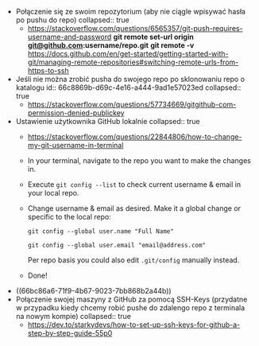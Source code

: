 - Połączenie się ze swoim repozytorium (aby nie ciągle wpisywać hasła po pushu do repo)
  collapsed:: true
	- https://stackoverflow.com/questions/6565357/git-push-requires-username-and-password
	  **git remote set-url origin git@github.com:username/repo.git**
	  **git remote -v**
	  https://docs.github.com/en/get-started/getting-started-with-git/managing-remote-repositories#switching-remote-urls-from-https-to-ssh
- Jeśli nie można zrobić pusha do swojego repo po sklonowaniu repo o katalogu
  id:: 66c8869b-d69c-4e16-a444-9ad1e57023ed
  collapsed:: true
	- https://stackoverflow.com/questions/57734669/gitgithub-com-permission-denied-publickey
- Ustawienie użytkownika GitHub lokalnie
  collapsed:: true
	- https://stackoverflow.com/questions/22844806/how-to-change-my-git-username-in-terminal
	- In your terminal, navigate to the repo you want to make the changes in.
	- Execute `git config --list` to check current username & email in your local repo.
	- Change username & email as desired. Make it a global change or specific to the local repo: 
	  
	  `git config --global user.name "Full Name"`
	  
	  `git config --global user.email "email@address.com"`
	  
	  Per repo basis you could also edit `.git/config` manually instead.
	- Done!
- ((66bc86a6-71f9-4b67-9023-7bb868b2a44b))
- Połączenie swojej maszyny z GitHub za pomocą SSH-Keys (przydatne w przypadku kiedy chcemy robić pushe do zdalengo repo z terminala na nowym kompie)
  collapsed:: true
	- https://dev.to/starkydevs/how-to-set-up-ssh-keys-for-github-a-step-by-step-guide-55p0